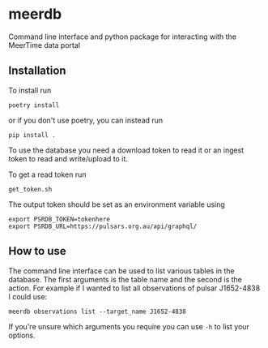 # meerdb
Command line interface and python package for interacting with the MeerTime data portal

## Installation

To install run
```
poetry install
```
or if you don't use poetry, you can instead run

```
pip install .
```

To use the database you need a download token to read it or an ingest token to read and write/upload to it.

To get a read token run
```
get_token.sh
```

The output token should be set as an environment variable using
```
export PSRDB_TOKEN=tokenhere
export PSRDB_URL=https://pulsars.org.au/api/graphql/
```

## How to use

The command line interface can be used to list various tables in the database.
The first arguments is the table name and the second is the action.
For example if I wanted to list all observations of pulsar J1652-4838 I could use:

```
meerdb observations list --target_name J1652-4838
```

If you're unsure which arguments you require you can use `-h` to list your options.